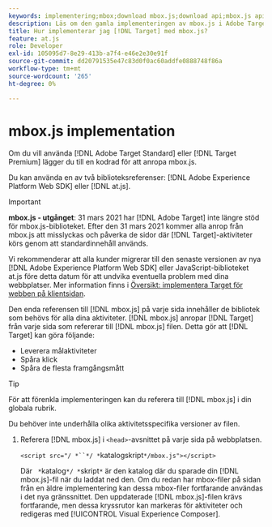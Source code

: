 ```yaml
---
keywords: implementering;mbox;download mbox.js;download api;mbox.js api
description: Läs om den gamla implementeringen av mbox.js i Adobe Target. Migrera till Adobe Experience Platform Web SDK (AEP Web SDK) eller till den senaste versionen av at.js.
title: Hur implementerar jag [!DNL Target] med mbox.js?
feature: at.js
role: Developer
exl-id: 105095d7-8e29-413b-a7f4-e46e2e30e91f
source-git-commit: dd20791535e47c83d0f0ac60addfe0888748f86a
workflow-type: tm+mt
source-wordcount: '265'
ht-degree: 0%

---
```


# mbox.js implementation

Om du vill använda [!DNL Adobe Target Standard] eller [!DNL Target Premium] lägger du till en kodrad för att anropa mbox.js.

Du kan använda en av två biblioteksreferenser: [!DNL Adobe Experience Platform Web SDK] eller [!DNL at.js].

>[!IMPORTANT]
>
>**mbox.js - utgånget**: 31 mars 2021 har  [!DNL Adobe Target] inte längre stöd för mbox.js-biblioteket. Efter den 31 mars 2021 kommer alla anrop från mbox.js att misslyckas och påverka de sidor där [!DNL Target]-aktiviteter körs genom att standardinnehåll används.
>
>Vi rekommenderar att alla kunder migrerar till den senaste versionen av nya [!DNL Adobe Experience Platform Web SDK] eller JavaScript-biblioteket at.js före detta datum för att undvika eventuella problem med dina webbplatser. Mer information finns i [Översikt: implementera Target för webben på klientsidan](/help/c-implementing-target/c-implementing-target-for-client-side-web/implement-target-for-client-side-web.md).

Den enda referensen till [!DNL mbox.js] på varje sida innehåller de bibliotek som behövs för alla dina aktiviteter. [!DNL mbox.js] anropar  [!DNL Target] från varje sida som refererar till  [!DNL mbox.js] filen. Detta gör att [!DNL Target] kan göra följande:

* Leverera målaktiviteter
* Spåra klick
* Spåra de flesta framgångsmått

>[!TIP]
>
>För att förenkla implementeringen kan du referera till [!DNL mbox.js] i din globala rubrik.

Du behöver inte underhålla olika aktivitetsspecifika versioner av filen.

1. Referera [!DNL mbox.js] i `<head>`-avsnittet på varje sida på webbplatsen.

   `<script src="/ *``*/ *`katalogskript`*/mbox.js"></script>`

   Där ` *`katalog`*/ *`skript`*` är den katalog där du sparade din [!DNL mbox.js]-fil när du laddat ned den.
Om du redan har mbox-filer på sidan från en äldre implementering kan dessa mbox-filer fortfarande användas i det nya gränssnittet. Den uppdaterade [!DNL mbox.js]-filen krävs fortfarande, men dessa kryssrutor kan markeras för aktiviteter och redigeras med [!UICONTROL Visual Experience Composer].
